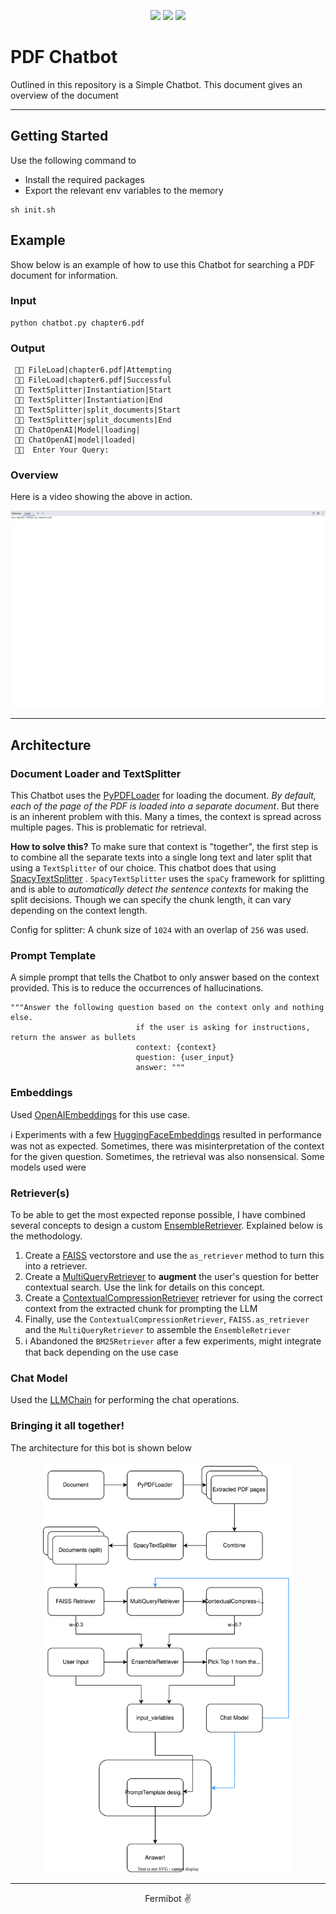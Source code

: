 <p align="center">
<img src="https://img.shields.io/badge/PDFChatbot-1.0-turquoise.svg"/>
<img src="https://img.shields.io/badge/LangChain-OpenAI-blue"/>
<img src="https://img.shields.io/badge/python-3.11-darkgreen"/>
</p>

# PDF Chatbot

Outlined in this repository is a Simple Chatbot. This document gives an overview of the document

---

## Getting Started

Use the following command to

- Install the required packages
- Export the relevant env variables to the memory

```commandline
sh init.sh
```

## Example

Show below is an example of how to use this Chatbot for searching a PDF document for information.

### Input

```commandline
python chatbot.py chapter6.pdf
```

### Output

```commandline
 🤖💬️ FileLoad|chapter6.pdf|Attempting
 🤖💬️ FileLoad|chapter6.pdf|Successful
 🤖💬️ TextSplitter|Instantiation|Start
 🤖💬️ TextSplitter|Instantiation|End
 🤖💬️ TextSplitter|split_documents|Start
 🤖💬️ TextSplitter|split_documents|End
 🤖💬️ ChatOpenAI|Model|loading|
 🤖💬️ ChatOpenAI|model|loaded|
 🤖💬️  Enter Your Query:
```

### Overview

Here is a video showing the above in action.

[![Watch the video](demo_video.png)](https://www.youtube.com/watch?v=u9sWso45cRw)

---

## Architecture

### Document Loader and TextSplitter

This Chatbot uses
the  [PyPDFLoader](https://api.python.langchain.com/en/latest/document_loaders/langchain.document_loaders.pdf.PyPDFLoader.html)
for loading the document. _By default, each of the page of the PDF is loaded into a separate document_. But there is an
inherent problem with this. Many a times, the context is spread across multiple pages. This is problematic for
retrieval.

**How to solve this?** To make sure that context is "together", the first step is to combine all the separate texts into
a single long text and later split that using a `TextSplitter` of our choice. This chatbot does that
using [SpacyTextSplitter](https://api.python.langchain.com/en/latest/text_splitter/langchain.text_splitter.SpacyTextSplitter.html)
. `SpacyTextSplitter` uses the `spaCy` framework for splitting and is able to _automatically detect the sentence
contexts_ for making the split decisions. Though we can specify the chunk length, it can vary depending on the context
length.

Config for splitter: A chunk size of `1024` with an overlap of `256` was used.

### Prompt Template

A simple prompt that tells the Chatbot to only answer based on the context provided. This is to reduce the occurrences
of hallucinations.

```text
"""Answer the following question based on the context only and nothing else. 
                            if the user is asking for instructions, return the answer as bullets
                            context: {context}
                            question: {user_input}
                            answer: """
```

### Embeddings

Used [OpenAIEmbeddings](https://api.python.langchain.com/en/latest/embeddings/langchain.embeddings.openai.OpenAIEmbeddings.html)
for this use case.

ℹ️ Experiments with a
few [HuggingFaceEmbeddings](https://api.python.langchain.com/en/latest/embeddings/langchain.embeddings.huggingface.HuggingFaceEmbeddings.html)
resulted in performance was not as expected. Sometimes, there was
misinterpretation of the context for the given question. Sometimes, the retrieval was also nonsensical. Some
models used were

### Retriever(s)

To be able to get the most expected reponse possible, I have combined several concepts to design a
custom [EnsembleRetriever](https://python.langchain.com/docs/modules/data_connection/retrievers/ensemble). Explained
below is the methodology.

1. Create a [FAISS](https://faiss.ai/index.html) vectorstore and use the `as_retriever` method to turn this into a
   retriever.
2. Create
   a [MultiQueryRetriever](https://python.langchain.com/docs/modules/data_connection/retrievers/MultiQueryRetriever)
   to **augment** the user's question for better contextual search. Use the link for details on this concept.
3. Create
   a [ContextualCompressionRetriever](https://python.langchain.com/docs/modules/data_connection/retrievers/contextual_compression/)
   retriever for using the correct context from the extracted chunk for prompting the LLM
4. Finally, use the `ContextualCompressionRetriever`, `FAISS.as_retriever` and the `MultiQueryRetriever` to assemble
   the `EnsembleRetriever`
5. ℹ️ Abandoned the `BM25Retriever` after a few experiments, might integrate that back depending on the use case

### Chat Model

Used the [LLMChain](https://docs.langchain.com/docs/components/chains/llm-chain) for performing the chat operations.

### Bringing it all together!

The architecture for this bot is shown below

<p align="center">
  <img src="PDFChatBot.svg" width="400"/>
</p>

---
<p align="center">Fermibot ✌️</p>